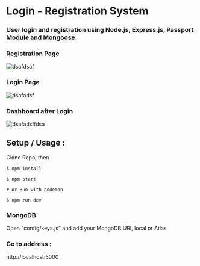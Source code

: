 # Login - Registration System

### User login and registration using Node.js, Express.js, Passport Module and Mongoose

### Registration Page
![dsafdsaf](https://user-images.githubusercontent.com/57535120/115959400-b5f66c80-a529-11eb-8fca-03cdaae2bf9a.PNG)

### Login Page

![dsafadsf](https://user-images.githubusercontent.com/57535120/115959411-c0b10180-a529-11eb-8309-fc1cee554ab4.PNG)

### Dashboard after Login
![dsafadsffdsa](https://user-images.githubusercontent.com/57535120/115959423-ca3a6980-a529-11eb-87d3-99bb754961ad.PNG)

## Setup / Usage : 

Clone Repo, then

```
$ npm install
```
```
$ npm start

# or Run with nodemon

$ npm run dev
```

### MongoDB
Open "config/keys.js" and add your MongoDB URI, local or Atlas

### Go to address : 

http://localhost:5000
